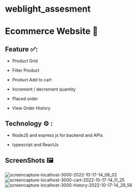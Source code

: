 # weblight_assesment

# Ecommerce Website 🛒

## Feature ✅:
  - Product Grid
  
  - Filter Product
  
  - Product Add to cart 
  
  - Increment / decrement quantity
  
  - Placed order
  
  - View Order History
  

## Technology ⚙ :
 - NodeJS and express js for backend and APIs
 
 - typescript and ReactJs
 
## ScreenShots 🖼

![screencapture-localhost-3000-2022-10-17-14_08_02](https://user-images.githubusercontent.com/72152231/196146280-bf63fc18-6dee-4a2a-8ae6-75f1eba42e19.png)
![screencapture-localhost-3000-cart-2022-10-17-14_11_25](https://user-images.githubusercontent.com/72152231/196146290-4a4c203f-8953-4d6e-ab63-1b6237b302d2.png)
![screencapture-localhost-3000-history-2022-10-17-14_29_56](https://user-images.githubusercontent.com/72152231/196146295-5671d86f-fe67-48e4-9ee3-fa662ffe1c22.png)
